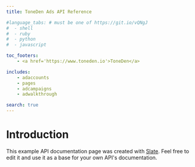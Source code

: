 ```yaml
---
title: ToneDen Ads API Reference

#language_tabs: # must be one of https://git.io/vQNgJ
#  - shell
#  - ruby
#  - python
#  - javascript

toc_footers:
    - <a href='https://www.toneden.io'>ToneDen</a>

includes:
    - adaccounts
    - pages
    - adcampaigns
    - adwalkthrough

search: true
---
```


# Introduction

This example API documentation page was created with [Slate](https://github.com/tripit/slate). Feel free to edit it and use it as a base for your own API's documentation.
